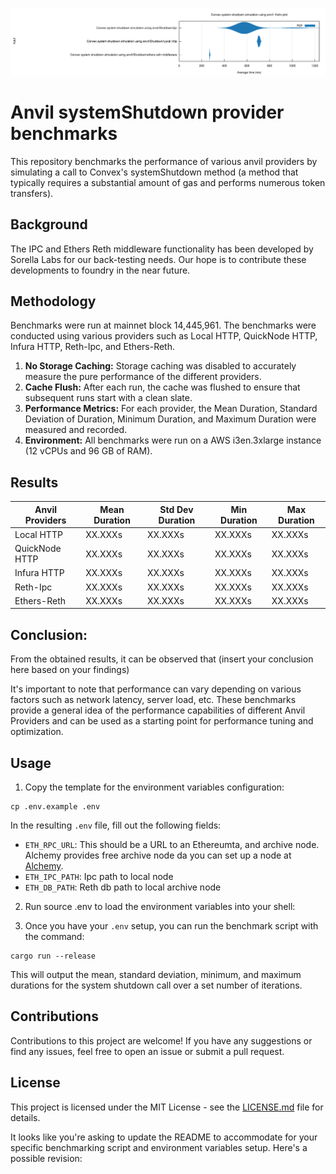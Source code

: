 ![Convex system shutdown simulation](/target/criterion/Convex%20system%20shutdown%20simulation%20using%20anvil/report/violin.svg)

# Anvil systemShutdown provider benchmarks

This repository benchmarks the performance of various anvil providers by simulating a call to Convex's systemShutdown method (a method that typically requires a substantial amount of gas and performs numerous token transfers).

## Background

The IPC and Ethers Reth middleware functionality has been developed by Sorella Labs for our back-testing needs. Our hope is to contribute these developments to foundry in the near future.

## Methodology

Benchmarks were run at mainnet block 14,445,961. The benchmarks were conducted using various providers such as Local HTTP, QuickNode HTTP, Infura HTTP, Reth-Ipc, and Ethers-Reth.

1. **No Storage Caching:** Storage caching was disabled to accurately measure the pure performance of the different providers.
2. **Cache Flush:** After each run, the cache was flushed to ensure that subsequent runs start with a clean slate.
3. **Performance Metrics:** For each provider, the Mean Duration, Standard Deviation of Duration, Minimum Duration, and Maximum Duration were measured and recorded.
4. **Environment:** All benchmarks were run on a AWS i3en.3xlarge instance (12 vCPUs and 96 GB of RAM).

## Results

| Anvil Providers | Mean Duration | Std Dev Duration | Min Duration | Max Duration |
| --------------- | ------------- | ---------------- | ------------ | ------------ |
| Local HTTP      | XX.XXXs       | XX.XXXs          | XX.XXXs      | XX.XXXs      |
| QuickNode HTTP  | XX.XXXs       | XX.XXXs          | XX.XXXs      | XX.XXXs      |
| Infura HTTP     | XX.XXXs       | XX.XXXs          | XX.XXXs      | XX.XXXs      |
| Reth-Ipc        | XX.XXXs       | XX.XXXs          | XX.XXXs      | XX.XXXs      |
| Ethers-Reth     | XX.XXXs       | XX.XXXs          | XX.XXXs      | XX.XXXs      |

## Conclusion:

From the obtained results, it can be observed that (insert your conclusion here based on your findings)

It's important to note that performance can vary depending on various factors such as network latency, server load, etc. These benchmarks provide a general idea of the performance capabilities of different Anvil Providers and can be used as a starting point for performance tuning and optimization.

## Usage

1. Copy the template for the environment variables configuration:

```
cp .env.example .env
```

In the resulting `.env` file, fill out the following fields:

- `ETH_RPC_URL`: This should be a URL to an Ethereumta, and archive node. Alchemy provides free archive node da you can set up a node at [Alchemy](https://www.alchemy.com/).
- `ETH_IPC_PATH`: Ipc path to local node
- `ETH_DB_PATH`: Reth db path to local archive node

2. Run source .env to load the environment variables into your shell:

3. Once you have your `.env` setup, you can run the benchmark script with the command:

```
cargo run --release
```

This will output the mean, standard deviation, minimum, and maximum durations for the system shutdown call over a set number of iterations.

## Contributions

Contributions to this project are welcome! If you have any suggestions or find any issues, feel free to open an issue or submit a pull request.

## License

This project is licensed under the MIT License - see the [LICENSE.md](LICENSE.md) file for details.

It looks like you're asking to update the README to accommodate for your specific benchmarking script and environment variables setup. Here's a possible revision:
